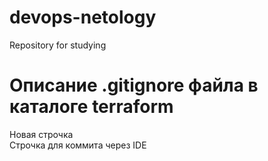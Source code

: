 # devops-netology
Repository for studying


# Описание .gitignore файла в каталоге terraform

Новая строчка  
Строчка для коммита через IDE